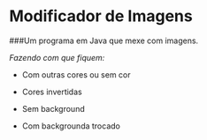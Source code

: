 ﻿# Modificador de Imagens

###Um programa em Java que mexe com imagens.

*Fazendo com que fiquem:*

* Com outras cores ou sem cor

* Cores invertidas

* Sem background

* Com backgrounda trocado
